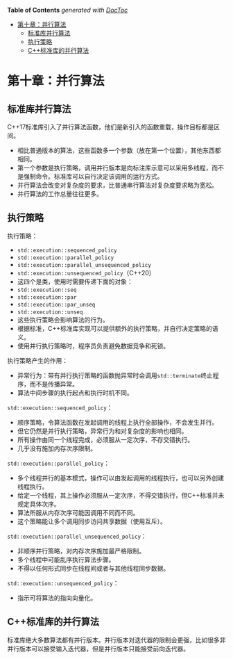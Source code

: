 <!-- START doctoc generated TOC please keep comment here to allow auto update -->
<!-- DON'T EDIT THIS SECTION, INSTEAD RE-RUN doctoc TO UPDATE -->
**Table of Contents**  *generated with [DocToc](https://github.com/thlorenz/doctoc)*

- [第十章：并行算法](#%E7%AC%AC%E5%8D%81%E7%AB%A0%E5%B9%B6%E8%A1%8C%E7%AE%97%E6%B3%95)
  - [标准库并行算法](#%E6%A0%87%E5%87%86%E5%BA%93%E5%B9%B6%E8%A1%8C%E7%AE%97%E6%B3%95)
  - [执行策略](#%E6%89%A7%E8%A1%8C%E7%AD%96%E7%95%A5)
  - [C++标准库的并行算法](#c%E6%A0%87%E5%87%86%E5%BA%93%E7%9A%84%E5%B9%B6%E8%A1%8C%E7%AE%97%E6%B3%95)

<!-- END doctoc generated TOC please keep comment here to allow auto update -->

# 第十章：并行算法

## 标准库并行算法

C++17标准库引入了并行算法函数，他们是新引入的函数重载，操作目标都是区间。
- 相比普通版本的算法，这些函数多一个参数（放在第一个位置），其他东西都相同。
- 第一个参数是执行策略，调用并行版本是向标注库示意可以采用多线程，而不是强制命令。标准库可以自行决定该调用的运行方式。
- 并行算法会改变对复杂度的要求，比普通串行算法对复杂度要求略为宽松。
- 并行算法的工作总量往往更多。

## 执行策略

执行策略：
- `std::execution::sequenced_policy`
- `std::execution::parallel_policy`
- `std::execution::parallel_unsequenced_policy`
- `std::execution::unsequenced_policy`（C++20）
- 这四个是类，使用时需要传递下面的对象：
- `std::execution::seq`
- `std::execution::par`
- `std::execution::par_unseq`
- `std::execution::unseq`
- 这些执行策略会影响算法的行为。
- 根据标准，C++标准库实现可以提供额外的执行策略，并自行决定策略的语义。
- 使用并行执行策略时，程序员负责避免数据竞争和死锁。

执行策略产生的作用：
- 异常行为：带有并行执行策略的函数抛异常时会调用`std::terminate`终止程序，而不是传播异常。
- 算法中间步骤的执行起点和执行时机不同。

`std::execution::sequenced_policy`：
- 顺序策略，令算法函数在发起调用的线程上执行全部操作，不会发生并行。
- 但它仍然是并行执行策略，异常行为和对复杂度的影响也相同。
- 所有操作由同一个线程完成，必须服从一定次序，不存交错执行。
- 几乎没有施加内存次序限制。

`std::execution::parallel_policy`：
- 多个线程并行的基本模式，操作可以由发起调用的线程执行，也可以另外创建线程执行。
- 给定一个线程，其上操作必须服从一定次序，不得交错执行，但C++标准并未规定具体次序。
- 算法所服从内存次序可能因调用不同而不同。
- 这个策略能让多个调用同步访问共享数据（使用互斥）。

`std::execution::parallel_unsequenced_policy`：
- 非顺序并行策略，对内存次序施加最严格限制。
- 多个线程中可能乱序执行算法步骤。
- 不得以任何形式同步在线程间或者与其他线程同步数据。

`std::execution::unsequenced_policy`：
- 指示可将算法的指向向量化。

## C++标准库的并行算法

标准库绝大多数算法都有并行版本。并行版本对迭代器的限制会更强，比如很多非并行版本可以接受输入迭代器，但是并行版本只能接受前向迭代器。